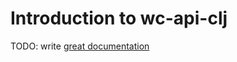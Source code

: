 # Introduction to wc-api-clj

TODO: write [great documentation](http://jacobian.org/writing/what-to-write/)
